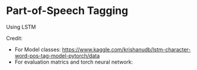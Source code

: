 # Part-of-Speech Tagging

Using LSTM

Credit:

- For Model classes: https://www.kaggle.com/krishanudb/lstm-character-word-pos-tag-model-pytorch/data
- For evaluation matrics and torch neural network: 
